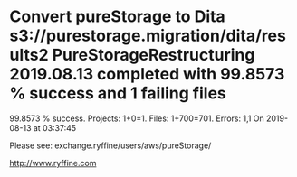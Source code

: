 # Convert pureStorage to Dita s3://purestorage.migration/dita/results2 PureStorageRestructuring 2019.08.13 completed with 99.8573 % success and 1 failing files

99.8573 % success. Projects: 1+0=1.  Files: 1+700=701. Errors: 1,1  On 2019-08-13 at 03:37:45



Please see: exchange.ryffine/users/aws/pureStorage/

http://www.ryffine.com

